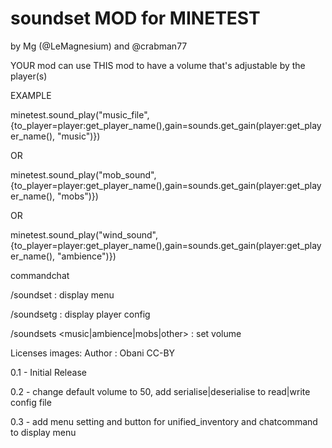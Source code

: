 soundset MOD for MINETEST
========================

by Mg (@LeMagnesium) and @crabman77

YOUR mod can use THIS mod to have a volume that's adjustable by the player(s)

EXAMPLE

minetest.sound_play("music_file", {to_player=player:get_player_name(),gain=sounds.get_gain(player:get_player_name(), "music")})

OR

minetest.sound_play("mob_sound", {to_player=player:get_player_name(),gain=sounds.get_gain(player:get_player_name(), "mobs")})

OR

minetest.sound_play("wind_sound", {to_player=player:get_player_name(),gain=sounds.get_gain(player:get_player_name(), "ambience")})




commandchat

/soundset : display menu

/soundsetg : display player config

/soundsets <music|ambience|mobs|other> <number> : set volume



Licenses images: 
	Author : Obani CC-BY

0.1 - Initial Release

0.2 - change default volume to 50, add serialise|deserialise to read|write config file

0.3 - add menu setting and button for unified_inventory and chatcommand to display menu
